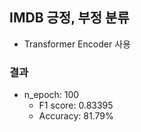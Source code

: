 ## IMDB 긍정, 부정 분류
- Transformer Encoder 사용
### 결과
- n_epoch: 100
  - F1 score: 0.83395
  - Accuracy: 81.79%
